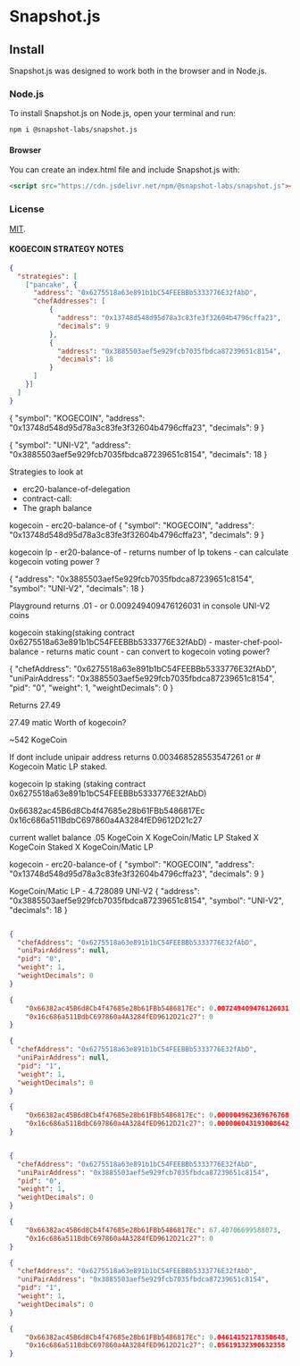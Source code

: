 # Snapshot.js

## Install

Snapshot.js was designed to work both in the browser and in Node.js.

### Node.js

To install Snapshot.js on Node.js, open your terminal and run:

```sh
npm i @snapshot-labs/snapshot.js
```

#### Browser

You can create an index.html file and include Snapshot.js with:

```html
<script src="https://cdn.jsdelivr.net/npm/@snapshot-labs/snapshot.js"></script>
```

### License

[MIT](LICENSE).

#### KOGECOIN STRATEGY NOTES

```JSON
{
  "strategies": [
    ["pancake", {
      "address": "0x6275518a63e891b1bC54FEEBBb5333776E32fAbD",
      "chefAddresses": [
          {
            "address": "0x13748d548d95d78a3c83fe3f32604b4796cffa23",
            "decimals": 9
          },
          {
            "address": "0x3885503aef5e929fcb7035fbdca87239651c8154",
            "decimals": 18
          }
      ]
    }]
  ]
}
```

{
  "symbol": "KOGECOIN",
  "address": "0x13748d548d95d78a3c83fe3f32604b4796cffa23",
  "decimals": 9
}

{
  "symbol": "UNI-V2",
  "address": "0x3885503aef5e929fcb7035fbdca87239651c8154",
  "decimals": 18
}
  
Strategies to look at

- erc20-balance-of-delegation
- contract-call:
- The graph balance

kogecoin - erc20-balance-of
{
  "symbol": "KOGECOIN",
  "address": "0x13748d548d95d78a3c83fe3f32604b4796cffa23",
  "decimals": 9
}

kogecoin lp - er20-balance-of - returns number of lp tokens - can calculate kogecoin voting power ?

{
  "address": "0x3885503aef5e929fcb7035fbdca87239651c8154",
  "symbol": "UNI-V2",
  "decimals": 18
}

Playground returns .01 - or 0.009249409476126031 in console UNI-V2 coins

kogecoin staking(staking contract 0x6275518a63e891b1bC54FEEBBb5333776E32fAbD) - master-chef-pool-balance - returns matic count - can convert to kogecoin voting power?

{
  "chefAddress": "0x6275518a63e891b1bC54FEEBBb5333776E32fAbD",
  "uniPairAddress": "0x3885503aef5e929fcb7035fbdca87239651c8154",
  "pid": "0",
  "weight": 1,
  "weightDecimals": 0
}

Returns 27.49

27.49 matic
Worth of kogecoin?

~542 KogeCoin

If dont include unipair address returns 0.003468528553547261 or # Kogecoin Matic LP staked.

kogecoin lp staking (staking contract 0x6275518a63e891b1bC54FEEBBb5333776E32fAbD)

0x66382ac45B6d8Cb4f47685e28b61FBb5486817Ec
0x16c686a511BdbC697860a4A3284fED9612D21c27

current wallet balance
.05 KogeCoin
X KogeCoin/Matic LP
Staked X KogeCoin
Staked X KogeCoin/Matic LP

kogecoin - erc20-balance-of
{
  "symbol": "KOGECOIN",
  "address": "0x13748d548d95d78a3c83fe3f32604b4796cffa23",
  "decimals": 9
}

KogeCoin/Matic LP - 4.728089 UNI-V2
{
  "address": "0x3885503aef5e929fcb7035fbdca87239651c8154",
  "symbol": "UNI-V2",
  "decimals": 18
}

<!-- - uniPairAddress: address of a uniswap pair (or a sushi pair or any other with the same interface)
 *    - if the uniPairAddress option is provided, converts staked LP token balance to base token balance
 *      (based on the pair total supply and base token reserve) -->

```json

{
  "chefAddress": "0x6275518a63e891b1bC54FEEBBb5333776E32fAbD",
  "uniPairAddress": null,
  "pid": "0",
  "weight": 1,
  "weightDecimals": 0
}

{
    "0x66382ac45B6d8Cb4f47685e28b61FBb5486817Ec": 0.007249409476126031,
    "0x16c686a511BdbC697860a4A3284fED9612D21c27": 0
}

{
  "chefAddress": "0x6275518a63e891b1bC54FEEBBb5333776E32fAbD",
  "uniPairAddress": null,
  "pid": "1",
  "weight": 1,
  "weightDecimals": 0
}

{
    "0x66382ac45B6d8Cb4f47685e28b61FBb5486817Ec": 0.000004962369676768,
    "0x16c686a511BdbC697860a4A3284fED9612D21c27": 0.000006043193008642
}


{
  "chefAddress": "0x6275518a63e891b1bC54FEEBBb5333776E32fAbD",
  "uniPairAddress": "0x3885503aef5e929fcb7035fbdca87239651c8154",
  "pid": "0",
  "weight": 1,
  "weightDecimals": 0
}

{
    "0x66382ac45B6d8Cb4f47685e28b61FBb5486817Ec": 67.40706699588073,
    "0x16c686a511BdbC697860a4A3284fED9612D21c27": 0
}

{
  "chefAddress": "0x6275518a63e891b1bC54FEEBBb5333776E32fAbD",
  "uniPairAddress": "0x3885503aef5e929fcb7035fbdca87239651c8154",
  "pid": "1",
  "weight": 1,
  "weightDecimals": 0
}

{
    "0x66382ac45B6d8Cb4f47685e28b61FBb5486817Ec": 0.04614152178350648,
    "0x16c686a511BdbC697860a4A3284fED9612D21c27": 0.05619132390632358
}

```
